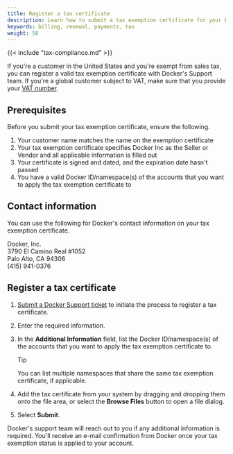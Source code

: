 ```yaml
---
title: Register a tax certificate
description: Learn how to submit a tax exemption certificate for your Docker billing.
keywords: billing, renewal, payments, tax
weight: 50
---
```


{{< include "tax-compliance.md" >}}

If you're a customer in the United States and you're exempt from sales tax, you can register a valid tax exemption certificate with Docker's Support team. If you're a global customer subject to VAT, make sure that you provide your [VAT number](/billing/core-billing/history/#include-your-vat-number-on-your-invoice).

## Prerequisites

Before you submit your tax exemption certificate, ensure the following.

1. Your customer name matches the name on the exemption certificate
2. Your tax exemption certificate specifies Docker Inc as the Seller or Vendor and all applicable information is filled out
3. Your certificate is signed and dated, and the expiration date hasn't passed
4. You have a valid Docker ID/namespace(s) of the accounts that you want to apply the tax exemption certificate to

## Contact information

You can use the following for Docker's contact information on your tax exemption certificate.

Docker, Inc.  
3790 El Camino Real #1052  
Palo Alto, CA 94306  
(415) 941-0376

## Register a tax certificate

1. [Submit a Docker Support ticket](https://hub.docker.com/support/contact?topic=Billing&subtopic=Tax%20information) to initiate the process to register a tax certificate.
2. Enter the required information.
3. In the **Additional Information** field, list the Docker ID/namespace(s) of the accounts that you want to apply the tax exemption certificate to.  

   > [!TIP]
   >
   > You can list multiple namespaces that share the same tax exemption certificate, if applicable.
4. Add the tax certificate from your system by dragging and dropping them onto the file area, or select the **Browse Files** button to open a file dialog.
5. Select **Submit**.

Docker's support team will reach out to you if any additional information is required. You'll receive an e-mail confirmation from Docker once your tax exemption status is applied to your account.
